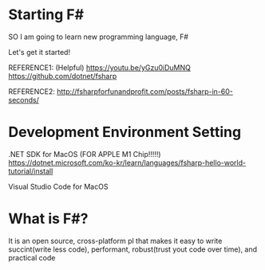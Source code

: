 
# Starting F#


SO I am going to learn new programming language, F#

Let's get it started!

REFERENCE1:
(Helpful)
https://youtu.be/yGzu0iDuMNQ
https://github.com/dotnet/fsharp

REFERENCE2:
http://fsharpforfunandprofit.com/posts/fsharp-in-60-seconds/ 

# Development Environment Setting
.NET SDK for MacOS 
(FOR APPLE M1 Chip!!!!!)
https://dotnet.microsoft.com/ko-kr/learn/languages/fsharp-hello-world-tutorial/install

Visual Studio Code for MacOS

# What is F#?

It is an open source, cross-platform pl that makes it easy to write succint(write less code), performant, robust(trust yout code over time), and practical code 
